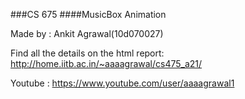 ###CS 675
####MusicBox Animation

Made by :
Ankit Agrawal(10d070027)


Find all the details on the html report:
http://home.iitb.ac.in/~aaaagrawal/cs475_a21/


Youtube :
https://www.youtube.com/user/aaaagrawal1
